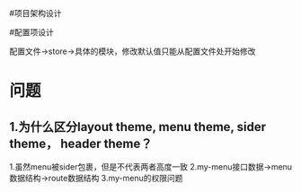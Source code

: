 #项目架构设计

#配置项设计

配置文件->store->具体的模块，修改默认值只能从配置文件处开始修改


# 问题
## 1.为什么区分layout theme, menu theme, sider theme， header theme？

1.虽然menu被sider包裹，但是不代表两者高度一致
2.my-menu接口数据->menu数据结构->route数据结构
3.my-menu的权限问题


